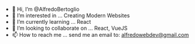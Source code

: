 - 👋 Hi, I’m @AlfredoBertoglio
- 👀 I’m interested in ... Creating Modern Websites
- 🌱 I’m currently learning ... React
- 💞️ I’m looking to collaborate on ... React, VueJS
- 📫 How to reach me ... send me an email to: alfredowebdev@gmail.com
